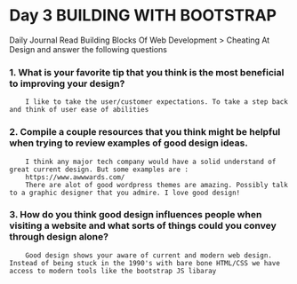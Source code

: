 # Day 3 BUILDING WITH BOOTSTRAP

Daily Journal
Read Building Blocks Of Web Development > Cheating At Design and answer the following questions


### 1. What is your favorite tip that you think is the most beneficial to improving your design?
        I like to take the user/customer expectations. To take a step back and think of user ease of abilities

### 2. Compile a couple resources that you think might be helpful when trying to review examples of good design ideas.
        I think any major tech company would have a solid understand of great current design. But some examples are :
        https://www.awwwards.com/
        There are alot of good wordpress themes are amazing. Possibly talk to a graphic designer that you admire. I love good design!


### 3. How do you think good design influences people when visiting a website and what sorts of things could you convey through design alone?
        Good design shows your aware of current and modern web design. Instead of being stuck in the 1990's with bare bone HTML/CSS we have access to modern tools like the bootstrap JS libaray